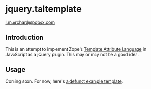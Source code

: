 # jquery.taltemplate

l.m.orchard@pobox.com

## Introduction

This is an attempt to implement Zope's [Template Attribute Language][tal] in
JavaScript as a jQuery plugin.  This may or may not be a good idea.

[tal]: ttp://wiki.zope.org/ZPT/TALSpecification14

## Usage

Coming soon.  For now, here's [a defunct example template][example].

[example]: http://viewvc.svn.mozilla.org/vc/projects/lizardfeeder/trunk/htdocs/index.html?revision=19373&content-type=text%2Fplain&pathrev=19444
